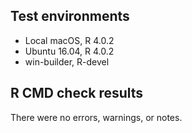 ## Test environments

* Local macOS, R 4.0.2
* Ubuntu 16.04, R 4.0.2
* win-builder, R-devel

## R CMD check results

There were no errors, warnings, or notes.